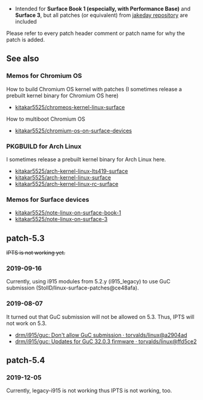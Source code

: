 - Intended for **Surface Book 1 (especially, with Performance Base)** and **Surface 3**, but all patches (or equivalent) from [jakeday repository](https://github.com/jakeday/linux-surface) are included

Please refer to every patch header comment or patch name for why the patch is added.

## See also

### Memos for Chromium OS
How to build Chromium OS kernel with patches (I sometimes release a prebuilt kernel binary for Chromium OS here)
- [kitakar5525/chromeos-kernel-linux-surface](https://github.com/kitakar5525/chromeos-kernel-linux-surface)

How to multiboot Chromium OS
- [kitakar5525/chromium-os-on-surface-devices](https://github.com/kitakar5525/chromium-os-on-surface-devices)

### PKGBUILD for Arch Linux
I sometimes release a prebuilt kernel binary for Arch Linux here.
- [kitakar5525/arch-kernel-linux-lts419-surface](https://github.com/kitakar5525/arch-kernel-linux-lts419-surface)
- [kitakar5525/arch-kernel-linux-surface](https://github.com/kitakar5525/arch-kernel-linux-surface)
- [kitakar5525/arch-kernel-linux-rc-surface](https://github.com/kitakar5525/arch-kernel-linux-rc-surface)

### Memos for Surface devices
- [kitakar5525/note-linux-on-surface-book-1](https://github.com/kitakar5525/note-linux-on-surface-book-1)
- [kitakar5525/note-linux-on-surface-3](https://github.com/kitakar5525/note-linux-on-surface-3)

## patch-5.3

~~IPTS is not working yet.~~

### 2019-09-16
Currently, using i915 modules from 5.2.y (i915_legacy) to use GuC submission (StollD/linux-surface-patches@ce48afa).

### 2019-08-07
It turned out that GuC submission will not be allowed on 5.3. Thus, IPTS will not work on 5.3.
- [drm/i915/guc: Don't allow GuC submission · torvalds/linux@a2904ad](https://github.com/torvalds/linux/commit/a2904ade3dc28cf1a1b7deded41f4369f75e664c)
- [drm/i915/guc: Updates for GuC 32.0.3 firmware · torvalds/linux@ffd5ce2](https://github.com/torvalds/linux/commit/ffd5ce22faa4d07a07085b497717d7650f72fd5f)

## patch-5.4

### 2019-12-05
Currently, legacy-i915 is not working thus IPTS is not working, too.
